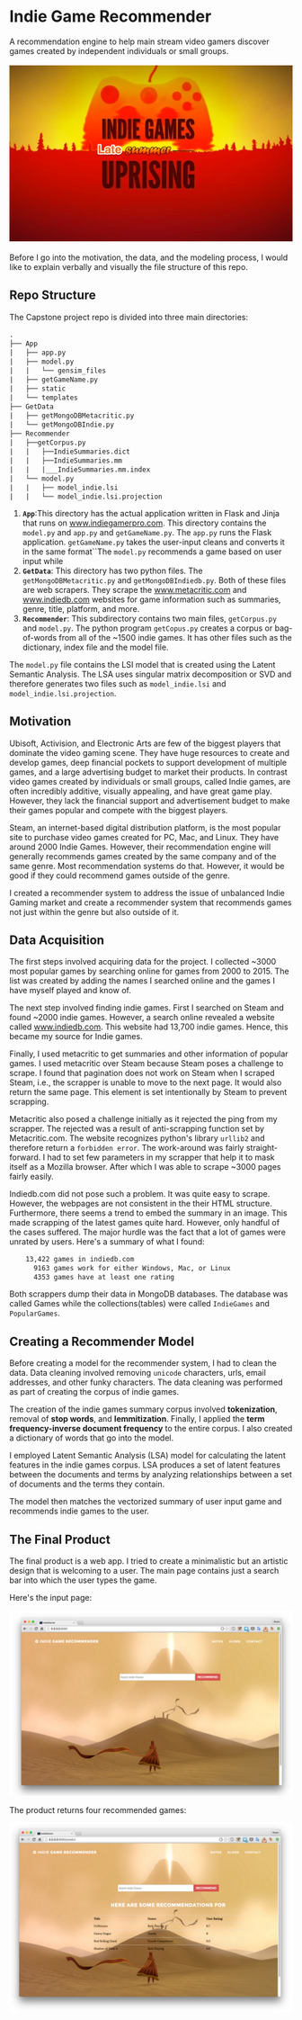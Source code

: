 # Indie Game Recommender

A recommendation engine to help main stream video gamers discover games created by independent individuals or small groups.
<br>
<br>
![](Late_summer.png)
<br>
<br>
Before I go into the motivation, the data, and the modeling process, I would like to explain verbally and visually the file structure of this repo.

## Repo Structure

The Capstone project repo is divided into three main directories:

```
.
├── App
|   ├── app.py
|   ├── model.py
|   |   └── gensim_files
|   ├── getGameName.py
|   ├── static
|   └── templates
├── GetData
|   ├── getMongoDBMetacritic.py
|   └── getMongoDBIndie.py
├── Recommender
|   ├──getCorpus.py
|   |   ├──IndieSummaries.dict
|   |   ├──IndieSummaries.mm
|   |   |___IndieSummaries.mm.index
|   └── model.py
|   |   ├── model_indie.lsi
|   |   └── model_indie.lsi.projection
```


1. **`App`**:This directory has the actual application written in Flask and Jinja that runs on www.indiegamerpro.com. This directory contains the `model.py` and `app.py` and `getGameName.py`. The `app.py` runs the Flask application. `getGameName.py` takes the user-input cleans and converts it in the same format``The `model.py` recommends a game based on user input while
2. **`GetData`**: This directory has two python files. The `getMongoDBMetacritic.py` and `getMongoDBIndiedb.py`. Both of these files are web scrapers. They scrape the www.metacritic.com and www.indiedb.com websites for game information such as summaries, genre, title, platform, and more.
3. **`Recommender`**: This subdirectory contains two main files, `getCorpus.py` and `model.py`. The python program `getCopus.py` creates a corpus or bag-of-words from all of the ~1500 indie games. It has other files such as the dictionary, index file and the model file.

The `model.py` file contains the LSI model that is created using the Latent Semantic Analysis. The LSA uses singular matrix decomposition or SVD and therefore generates two files such as `model_indie.lsi` and `model_indie.lsi.projection`.

## Motivation

Ubisoft, Activision, and Electronic Arts are few of the biggest players that dominate the video gaming scene. They have huge resources to create and develop games, deep financial pockets to support development of multiple games, and a large advertising budget to market their products. In contrast video games created by individuals or small groups, called Indie games, are often incredibly additive, visually appealing, and have great game play. However, they lack the financial support and advertisement budget to make their games popular and compete with the biggest players.

Steam, an internet-based digital distribution platform, is the most popular site to purchase video games created for PC, Mac, and Linux. They have around 2000 Indie Games. However, their recommendation engine will generally recommends games created by the same company and of the same genre. Most recommendation systems do that. However, it would be good if they could recommend games outside of the genre.

I created a recommender system to address the issue of unbalanced Indie Gaming market and create a recommender system that recommends games not just within the genre but also outside of it.

## Data Acquisition

The first steps involved acquiring data for the project. I collected ~3000 most popular games by searching online for games from 2000 to 2015. The list was created by adding the names I searched online and the games I have myself played and know of.

The next step involved finding indie games. First I searched on Steam and found ~2000 indie games. However, a search online revealed a website called www.indiedb.com. This website had 13,700 indie games. Hence, this became my source for Indie games.

Finally, I used metacritic to get summaries and other information of popular games. I used metacritic over Steam because Steam poses a challenge to scrape. I found that pagination does not work on Steam when I scraped Steam, i.e., the scrapper is unable to move to the next page. It would also return the same page. This element is set intentionally by Steam to prevent scrapping.

Metacritic also posed a challenge initially as it rejected the ping from my scrapper. The rejected was a result of anti-scrapping function set by Metacritic.com. The website recognizes python's library `urllib2` and therefore return a `forbidden error`. The work-around was fairly straight-forward. I had to set few parameters in my scrapper that help it to mask itself as a Mozilla browser. After which I was able to scrape ~3000 pages fairly easily.

Indiedb.com did not pose such a problem. It was quite easy to scrape. However, the webpages are not consistent in the their HTML structure. Furthermore, there seems a trend to embed the summary in an image. This made scrapping of the latest games quite hard. However, only handful of the cases suffered. The major hurdle was the fact that a lot of games were unrated by users. Here's a summary of what I found:

```
    13,422 games in indiedb.com
      9163 games work for either Windows, Mac, or Linux
      4353 games have at least one rating
```

Both scrappers dump their data in MongoDB databases. The database was called Games while the collections(tables) were called ``IndieGames`` and ``PopularGames``.

## Creating a Recommender Model

Before creating a model for the recommender system, I had to clean the data. Data cleaning involved removing ```unicode``` characters, urls, email addresses, and other funky characters. The data cleaning was performed as part of creating the corpus of indie games.

The creation of the indie games summary corpus involved **tokenization**, removal of **stop words**, and **lemmitization**. Finally, I applied the **term frequency-inverse document frequency** to the entire corpus. I also created a dictionary of words that go into the model.

I employed Latent Semantic Analysis (LSA) model for calculating the latent features in the indie games corpus. LSA produces a set of latent features between the documents and terms by analyzing relationships between a set of documents and the terms they contain.

The model then matches the vectorized summary of user input game and recommends indie games to the user.

## The Final Product

The final product is a web app. I tried to create a minimalistic but an artistic design that is welcoming to a user. The main page contains just a search bar into which the user types the game.

Here's the input page:

![](images_readme/website_1.png)

The product returns four recommended games:

![](images_readme/website_2.png)
